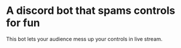 # A discord bot that spams controls for fun

This bot lets your audience mess up your controls in live stream.
